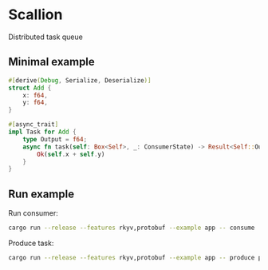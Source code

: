 # Scallion

Distributed task queue

## Minimal example

```rust
#[derive(Debug, Serialize, Deserialize)]
struct Add {
    x: f64,
    y: f64,
}

#[async_trait]
impl Task for Add {
    type Output = f64;
    async fn task(self: Box<Self>, _: ConsumerState) -> Result<Self::Output, Box<dyn Error + Send + Sync + 'static>> {
        Ok(self.x + self.y)
    }
}
```

## Run example

Run consumer:

```bash
cargo run --release --features rkyv,protobuf --example app -- consume
```

Produce task:

```bash
cargo run --release --features rkyv,protobuf --example app -- produce ping
```
